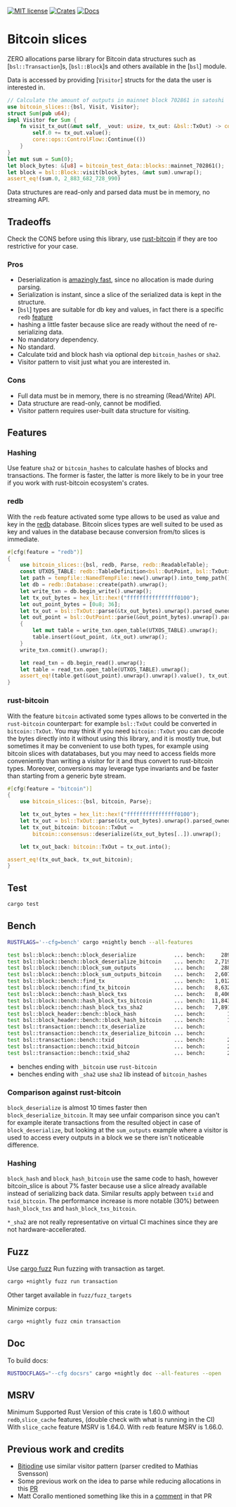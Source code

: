 [![MIT license](https://img.shields.io/github/license/RCasatta/bitcoin_slices)](https://github.com/RCasatta/bitcoin_slices/blob/master/LICENSE)
[![Crates](https://img.shields.io/crates/v/bitcoin_slices.svg)](https://crates.io/crates/bitcoin_slices)
[![Docs](https://img.shields.io/badge/docs.rs-bitcoin_slices-green)](https://docs.rs/bitcoin_slices)

# Bitcoin slices

ZERO allocations parse library for Bitcoin data structures such as [`bsl::Transaction`]s, [`bsl::Block`]s
and others available in the [`bsl`] module.

Data is accessed by providing [`Visitor`] structs for the data the user is interested in.

```rust
// Calculate the amount of outputs in mainnet block 702861 in satoshi
use bitcoin_slices::{bsl, Visit, Visitor};
struct Sum(pub u64);
impl Visitor for Sum {
    fn visit_tx_out(&mut self, _vout: usize, tx_out: &bsl::TxOut) -> core::ops::ControlFlow<()>  {
        self.0 += tx_out.value();
        core::ops::ControlFlow::Continue(())
    }
}
let mut sum = Sum(0);
let block_bytes: &[u8] = bitcoin_test_data::blocks::mainnet_702861();
let block = bsl::Block::visit(block_bytes, &mut sum).unwrap();
assert_eq!(sum.0, 2_883_682_728_990)
```

Data structures are read-only and parsed data must be in memory, no streaming API.

## Tradeoffs

Check the CONS before using this library, use [rust-bitcoin](https://github.com/rust-bitcoin/rust-bitcoin) if they are too restrictive for your case.

### Pros

* Deserialization is [amazingly fast](#bench), since no allocation is made during parsing.
* Serialization is instant, since a slice of the serialized data is kept in the structure.
* [`bsl`] types are suitable for db key and values, in fact there is a specific `redb` [feature](#redb)
* hashing a little faster because slice are ready without the need of re-serializing data.
* No mandatory dependency.
* No standard.
* Calculate txid and block hash via optional dep `bitcoin_hashes` or `sha2`.
* Visitor pattern to visit just what you are interested in.

### Cons

* Full data must be in memory, there is no streaming (Read/Write) API.
* Data structure are read-only, cannot be modified.
* Visitor pattern requires user-built data structure for visiting.

## Features

### Hashing

Use feature `sha2` or `bitcoin_hashes` to calculate hashes of blocks and transactions.
The former is faster, the latter is more likely to be in your tree if you work with rust-bitcoin 
ecosystem's crates.

### redb

With the `redb` feature activated some type allows to be used as value and key in the 
[redb](https://github.com/cberner/redb) database. Bitcoin slices types are well suited to be used
as key and values in the database because conversion from/to slices is immediate.

```rust
#[cfg(feature = "redb")]
{
    use bitcoin_slices::{bsl, redb, Parse, redb::ReadableTable};
    const UTXOS_TABLE: redb::TableDefinition<bsl::OutPoint, bsl::TxOut> = redb::TableDefinition::new("utxos");
    let path = tempfile::NamedTempFile::new().unwrap().into_temp_path();
    let db = redb::Database::create(path).unwrap();
    let write_txn = db.begin_write().unwrap();
    let tx_out_bytes = hex_lit::hex!("ffffffffffffffff0100");
    let out_point_bytes = [0u8; 36];
    let tx_out = bsl::TxOut::parse(&tx_out_bytes).unwrap().parsed_owned();
    let out_point = bsl::OutPoint::parse(&out_point_bytes).unwrap().parsed_owned();
    {
        let mut table = write_txn.open_table(UTXOS_TABLE).unwrap();
        table.insert(&out_point, &tx_out).unwrap();
    }
    write_txn.commit().unwrap();

    let read_txn = db.begin_read().unwrap();
    let table = read_txn.open_table(UTXOS_TABLE).unwrap();
    assert_eq!(table.get(&out_point).unwrap().unwrap().value(), tx_out);
}
```

### rust-bitcoin

With the feature `bitcoin` activated some types allows to be converted in the `rust-bitcoin` 
counterpart: for example `bsl::TxOut` could be converted in `bitcoin::TxOut`. 
You may think if you need `bitcoin::TxOut` you can decode the bytes directly into it without
using this library, and it is mostly true, but sometimes it may be convenient to use both types, for
example using bitcoin slices with datatabases, but you may need to access fields more conveniently 
than writing a visitor for it and thus convert to rust-bitcoin types. 
Moreover, conversions may leverage type invariants and be faster than starting from a generic byte stream.

``` rust
#[cfg(feature = "bitcoin")]
{
    use bitcoin_slices::{bsl, bitcoin, Parse};

    let tx_out_bytes = hex_lit::hex!("ffffffffffffffff0100");
    let tx_out = bsl::TxOut::parse(&tx_out_bytes).unwrap().parsed_owned();
    let tx_out_bitcoin: bitcoin::TxOut =
        bitcoin::consensus::deserialize(&tx_out_bytes[..]).unwrap();

    let tx_out_back: bitcoin::TxOut = tx_out.into();

assert_eq!(tx_out_back, tx_out_bitcoin);
}
```

## Test

```sh
cargo test
```

## Bench

```sh
RUSTFLAGS='--cfg=bench' cargo +nightly bench --all-features
```

```sh
test bsl::block::bench::block_deserialize            ... bench:     289,421 ns/iter (+/- 46,179)
test bsl::block::bench::block_deserialize_bitcoin    ... bench:   2,719,666 ns/iter (+/- 459,186)
test bsl::block::bench::block_sum_outputs            ... bench:     288,248 ns/iter (+/- 39,013)
test bsl::block::bench::block_sum_outputs_bitcoin    ... bench:   2,607,791 ns/iter (+/- 321,212)
test bsl::block::bench::find_tx                      ... bench:   1,012,297 ns/iter (+/- 6,278)
test bsl::block::bench::find_tx_bitcoin              ... bench:   8,632,416 ns/iter (+/- 89,751)
test bsl::block::bench::hash_block_txs               ... bench:   8,406,341 ns/iter (+/- 938,119)
test bsl::block::bench::hash_block_txs_bitcoin       ... bench:  11,843,590 ns/iter (+/- 1,052,109)
test bsl::block::bench::hash_block_txs_sha2          ... bench:   7,891,956 ns/iter (+/- 1,047,439)
test bsl::block_header::bench::block_hash            ... bench:       1,399 ns/iter (+/- 205)
test bsl::block_header::bench::block_hash_bitcoin    ... bench:       1,510 ns/iter (+/- 222)
test bsl::transaction::bench::tx_deserialize         ... bench:          38 ns/iter (+/- 8)
test bsl::transaction::bench::tx_deserialize_bitcoin ... bench:         219 ns/iter (+/- 30)
test bsl::transaction::bench::txid                   ... bench:       2,185 ns/iter (+/- 166)
test bsl::transaction::bench::txid_bitcoin           ... bench:       2,416 ns/iter (+/- 213)
test bsl::transaction::bench::txid_sha2              ... bench:       2,085 ns/iter (+/- 216)
```

* benches ending with `_bitcoin` use `rust-bitcoin`
* benches ending with `_sha2` use `sha2` lib instead of `bitcoin_hashes`

### Comparison against rust-bitcoin

`block_deserialize` is almost 10 times faster then `block_deserialize_bitcoin`. It may see unfair 
comparison since you can't for example iterate transactions from the resulted object in case of 
`block_deserialize`, but looking at the `sum_outputs` example where a visitor is used to access 
every outputs in a block we se there isn't noticeable difference.

### Hashing 

`block_hash` and `block_hash_bitcoin` use the same code to hash, however bitcoin_slice is about 7% 
faster because use a slice already available instead of serializing back data.
Similar results apply between `txid` and `txid_bitcoin`.
The performance increase is more notable (30%) between `hash_block_txs` and `hash_block_txs_bitcoin`.

`*_sha2` are not really representative on virtual CI machines since they are not hardware-accellerated. 

## Fuzz

Use [cargo fuzz](https://github.com/rust-fuzz/cargo-fuzz)
Run fuzzing with transaction as target.

```sh
cargo +nightly fuzz run transaction
```

Other target available in `fuzz/fuzz_targets`


Minimize corpus:
```sh
cargo +nightly fuzz cmin transaction
```

## Doc

To build docs:

```sh
RUSTDOCFLAGS="--cfg docsrs" cargo +nightly doc --all-features --open
```

## MSRV

Minimum Supported Rust Version of this crate is 1.60.0 without `redb`,`slice_cache` features, (double check with what is running in the CI)
With `slice_cache` feature MSRV is 1.64.0.
With `redb` feature MSRV is 1.66.0.



## Previous work and credits

* [Bitiodine](https://github.com/mikispag/bitiodine) use similar visitor pattern (parser credited to Mathias Svensson) 
* Some previous work on the idea to parse while reducing allocations in this [PR](https://github.com/rust-bitcoin/rust-bitcoin/pull/672)
* Matt Corallo mentioned something like this in a [comment](https://github.com/rust-bitcoin/rust-bitcoin/pull/672#pullrequestreview-769198159) in that PR
